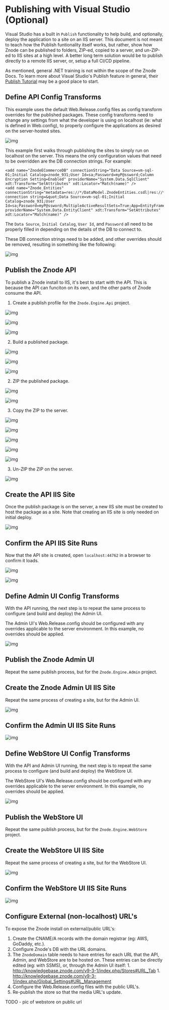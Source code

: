 # Publishing with Visual Studio (Optional)

Visual Studio has a built in `Publish` functionality to help build, and optionally, deploy the application to a site on an IIS server. This document is not meant to teach how the Publish funtionality itself works, but rather, show how Znode can be published to folders, ZIP-ed, copied to a server, and un-ZIP-ed to IIS sites at a high level. A better long term solution would be to publish directly to a remote IIS server, or, setup a full CI/CD pipeline.

As mentioned, general .NET training is not within the scope of the Znode Docs. To learn more about Visual Studio's Publish feature in general, their [Publish Tutorial](https://docs.microsoft.com/en-us/visualstudio/deployment/tutorial-import-publish-settings-iis?view=vs-2019) may be a good place to start.

## Define API Config Transforms

This example uses the default Web.Release.config files as config transform overrides for the published packages. These config transforms need to change any settings from what the developer is using on localhost (ie: what is defined in Web.config), to properly configure the applications as desired on the server-hosted sites.

![img](_assets/0000_api_web_release_config.png)

This example first walks through publishing the sites to simply run on localhost on the server. This means the only configuration values that need to be overridden are the DB connection strings. For example:

```
<add name="ZnodeECommerceDB" connectionString="Data Source=vm-sql-01;Initial Catalog=znode_931;User Id=sa;Password=myP@ssword;Column Encryption Setting=Enabled" providerName="System.Data.SqlClient" xdt:Transform="SetAttributes" xdt:Locator="Match(name)" />
<add name="Znode_Entities" connectionString="metadata=res://*/DataModel.ZnodeEntities.csdl|res://*/DataModel.ZnodeEntities.ssdl|res://*/DataModel.ZnodeEntities.msl;provider=System.Data.SqlClient;provider connection string=&quot;Data Source=vm-sql-01;Initial Catalog=znode_931;User Id=sa;Password=myP@ssword;MultipleActiveResultSets=True;App=EntityFramework&quot;" providerName="System.Data.EntityClient" xdt:Transform="SetAttributes" xdt:Locator="Match(name)" />
```

The `Data Source`, `Initial Catalog`, `User Id`, and `Password` all need to be properly filled in depending on the details of the DB to connect to.

These DB connection strings need to be added, and other overrides should be removed, resulting in something like the following:

![img](_assets/0001_api_config.png)

## Publish the Znode API

To publish a Znode install to IIS, it's best to start with the API. This is because the API can funciton on its own, and the other parts of Znode consume the API.

1. Create a publish profile for the `Znode.Engine.Api` project.

![img](_assets/0010_api_publish.png)

![img](_assets/0020_api_new_profile.png)

![img](_assets/0030_api_create_profile.png)

2. Build a published package.

![img](_assets/0040_api_build_and_publish.png)

![img](_assets/0050_api_publish_processing.png)

![img](_assets/0060_api_publish_log_output.png)

2. ZIP the published package.

![img](_assets/0070_api_open_folder.png)

![img](_assets/0080_api_create_zip.png)

3. Copy the ZIP to the server.

![img](_assets/0090_api_bin_zip.png)

![img](_assets/0100_api_bin_zip_renaming.png)

![img](_assets/0110_api_bin_zip_renaming_to_api.png)

![img](_assets/0120_api_bin_zip_copy.png)

![img](_assets/0140_api_paste_zip.png)

3. Un-ZIP the ZIP on the server.

![img](_assets/0150_api_unzip.png)

## Create the API IIS Site

Once the publish package is on the server, a new IIS site must be created to host the package as a site. Note that creating an IIS site is only needed on initial deploy.

![img](_assets/0160_api_create_iis_site.png)

## Confirm the API IIS Site Runs

Now that the API site is created, open `localhost:44762` in a browser to confirm it loads.

![img](_assets/0170_api_browse_api_site.png)

![img](_assets/0180_api_tab.png)

## Define Admin UI Config Transforms

With the API running, the next step is to repeat the same process to configure (and build and deploy) the Admin UI.

The Admin UI's Web.Release.config should be configured with any overrides applicable to the server environment. In this example, no overrides should be applied.

![img](_assets/0300_admin_config.png)

## Publish the Znode Admin UI

Repeat the same publish process, but for the `Znode.Engine.Admin` project.

## Create the Znode Admin UI IIS Site

Repeat the same process of creating a site, but for the Admin UI.

![img](_assets/0350_admin_create_iis_site.png)

## Confirm the Admin UI IIS Site Runs

![img](_assets/0400_admin_tab.png)

## Define WebStore UI Config Transforms

With the API and Admin UI running, the next step is to repeat the same process to configure (and build and deploy) the WebStore UI.

The WebStore UI's Web.Release.config should be configured with any overrides applicable to the server environment. In this example, no overrides should be applied.

![img](_assets/0600_webstore_config.png)

## Publish the WebStore UI

Repeat the same publish process, but for the `Znode.Engine.WebStore` project.

## Create the WebStore UI IIS Site

Repeat the same process of creating a site, but for the WebStore UI.

![img](_assets/0650_webstore_create_iis_site.png)

## Confirm the WebStore UI IIS Site Runs

![img](_assets/0700_webstore_tab.png)

## Configure External (non-localhost) URL's

To expose the Znode install on external/public URL's:

1. Create the CNAME/A records with the domain registrar (eg: AWS, GoDaddy, etc.).
1. Configure Znode's DB with the URL domains.
  1. The `ZnodeDomain` table needs to have entries for each URL that the API, Admin, and WebStore are to be hosted on. These entries can be directly edited (eg: with SSMS), or, through the Admin UI itself:
    1. http://knowledgebase.znode.com/v9-3-1/index.php/Stores#URL_Tab
    1. http://knowledgebase.znode.com/v9-3-1/index.php/Global_Settings#URL_Management
1. Configure the Web.Release.config files with the public URL's.
1. Re-publish the store so that the media URL's update.

TODO - pic of webstore on public url
